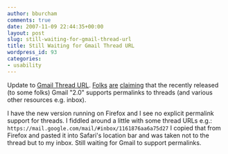 ```yaml
---
author: bburcham
comments: true
date: 2007-11-09 22:44:35+00:00
layout: post
slug: still-waiting-for-gmail-thread-url
title: Still Waiting for Gmail Thread URL
wordpress_id: 93
categories:
- usability
---
```


Update to [Gmail Thread URL](/2007/07/26/gmail-thread-url/). [Folks](http://googlesystem.blogspot.com/2007/10/gmails-new-version-is-now-available.html) [are](http://tech.markjaquith.com/2007/11/02/gmail-20-features-permalinks/) [claiming](http://www.7hirst.com/content/2007/11/03/gmail-20-permalinks-useful-flawed) that the recently released (to some folks) Gmail "2.0" supports permalinks to threads (and various other resources e.g. inbox).

I have the new version running on Firefox and I see no explicit permalink support for threads. I fiddled around a little with some thread URLs e.g.:
`https://mail.google.com/mail/#inbox/1161876aa6a75d27`
I copied that from Firefox and pasted it into Safari's location bar and was taken not to the thread but to my inbox. Still waiting for Gmail to support permalinks.
